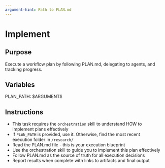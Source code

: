 ```yaml
---
argument-hint: Path to PLAN.md
---
```

# Implement

## Purpose

Execute a workflow plan by following PLAN.md, delegating to agents, and tracking progress.

## Variables

PLAN_PATH: $ARGUMENTS

## Instructions

- This task requires the `orchestration` skill to understand HOW to implement plans effectively
- If `PLAN_PATH` is provided, use it. Otherwise, find the most recent execution folder in `/research/`
- Read the PLAN.md file - this is your execution blueprint
- Use the orchestration skill to guide you to implement this plan effectively
- Follow PLAN.md as the source of truth for all execution decisions
- Report results when complete with links to artifacts and final output
